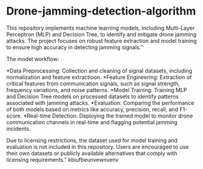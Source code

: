 # Drone-jamming-detection-algorithm
This repository implements machine learning models, including Multi-Layer Perceptron (MLP) and Decision Tree, to identify and mitigate drone jamming attacks. The project focuses on robust feature extraction and model training to ensure high accuracy in detecting jamming signals."

The model workflow:

*Data Preprocessing:  Collection and cleaning of signal datasets, including normalization and feature extractioon.
*Feature Engineering:  Extraction of critical features from communication signals, such as signal strength, frequency variations, and noise patterns.
*Model Training:  Training MLP and Decision Tree models on processed datasets to identify patterns associated with jamming attacks.
*Evaluation:  Comparing the performance of both models based on metrics like accuracy, precision, recall, and F1-score.
*Real-time Detection:  Deploying the trained model to monitor drone communication channels in real-time and flagging potential jamming incidents.

Due to licensing restrictions, the dataset used for model training and evaluation is not included in this repository. Users are encouraged to use their own datasets or publicly available alternatives that comply with licensing requirements." kbiufbeunvewnvenv
